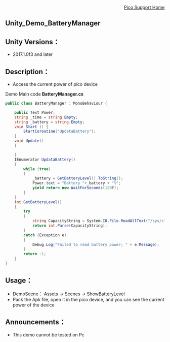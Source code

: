<p align="right"><a href="https://github.com/PicoSupport/PicoSupport" target="_blank">Pico Support Home</a></p>

## Unity_Demo_BatteryManager

## Unity Versions：
- 2017.1.0f3 and later

## Description：

- Access the current power of pico device

Demo Main code **BatteryManager.cs**

```C#
public class BatteryManager : MonoBehaviour {

    public Text Power;
    string _time = string.Empty;
    string _battery = string.Empty;
	void Start () {
        StartCoroutine("UpdataBattery");
	}
    void Update()
    {

    }
    IEnumerator UpdataBattery()
    {
        while (true)
        {
            _battery = GetBatteryLevel().ToString();
            Power.text = "Battery "+_battery + "%";
            yield return new WaitForSeconds(120f);
        }
    }
    int GetBatteryLevel()
    {
        try
        {
            string CapacityString = System.IO.File.ReadAllText("/sys/class/power_supply/battery/capacity");
            return int.Parse(CapacityString);
        }
        catch (Exception e)
        {
            Debug.Log("Failed to read battery power; " + e.Message);
        }
        return -1;
    }
}
```

## Usage：
- DemoScene： Assets -> Scenes -> ShowBatteryLevel
- Pack the Apk file, open it in the pico device, and you can see the current power of the device

## Announcements：
- This demo cannot be tested on Pc

